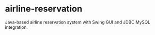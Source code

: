 # airline-reservation
Java-based airline reservation system with Swing GUI and JDBC MySQL integration.
